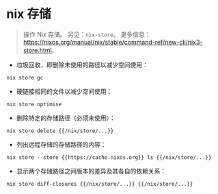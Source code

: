 # nix 存储

> 操作 Nix 存储。
> 另见：`nix-store`。
> 更多信息：<https://nixos.org/manual/nix/stable/command-ref/new-cli/nix3-store.html>。

- 垃圾回收，即删除未使用的路径以减少空间使用：

`nix store gc`

- 硬链接相同的文件以减少空间使用：

`nix store optimise`

- 删除特定的存储路径（必须未使用）：

`nix store delete {{/nix/store/...}}`

- 列出远程存储的存储路径的内容：

`nix store --store {{https://cache.nixos.org}} ls {{/nix/store/...}}`

- 显示两个存储路径之间版本的差异及其各自的依赖关系：

`nix store diff-closures {{/nix/store/...}} {{/nix/store/...}}`